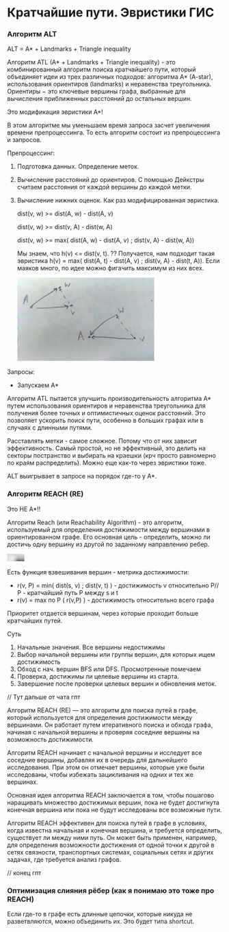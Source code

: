 # Кратчайшие пути. Эвристики ГИС



### Алгоритм ALT
ALT = A* + Landmarks + Triangle inequality

Алгоритм ATL (A* + Landmarks + Triangle inequality) - это комбинированный алгоритм поиска кратчайшего пути, который объединяет идеи из трех различных подходов: алгоритма A* (A-star),
использования ориентиров (landmarks) и неравенства треугольника.
Ориентиры − это ключевые вершины графа, выбранные для вычисления приближенных расстояний до остальных вершин.

Это модификация эвристики А*!

В этом алгоритме мы уменьшаем время запроса засчет увеличения времени препроцессинга.
То есть алгоритм состоит из препроцессинга и запросов.

Препроцессинг:
1. Подготовка данных. Определение меток.
2. Вычисление расстояний до ориентиров. С помощью Дейкстры считаем расстояния от каждой вершины до каждой метки.
3. Вычисление нижних оценок. Как раз модифицированная эвристика.

    dist(v, w) >= dist(A, w) - dist(A, v)

    dist(v, w) >= dist(v, A) - dist(w, A)

    dist(v, w) >= max( dist(A, w) - dist(A, v) ; dist(v, A) - dist(w, A))

    Мы знаем, что h(v) <= dist(v, t). ?? Получается, нам подходит такая эвристика h(v) = max( dist(A, t) - dist(A, v) ; dist(v, A) - dist(t, A)). Если маяков много, по идее можно фигачить максимум из них всех.

    ![img_1.png](imgs/jkdhgjdhfgdfjhgdhfgdfg.png)

Запросы:
* Запускаем А*

Алгоритм ATL пытается улучшить производительность алгоритма A* путем использования ориентиров и неравенства треугольника для получения более точных и оптимистичных оценок расстояний. Это позволяет ускорить поиск пути, особенно в больших графах или в случаях с длинными
путями.

Расставлять метки - самое сложное. Потому что от них зависит эффективность. Самый простой, но не эффективный, это делить на секторы постранство и выбирать на краешки (крч просто равномерно по краям распределить). Можно еще как-то через эвристики тоже.

ALT выигрывает в запросе на порядок где-то у А*.

### Алгоритм REACH (RE) 
Это НЕ А*!!

Алгоритм Reach (или Reachability Algorithm) - это алгоритм, используемый для определения
достижимости между вершинами в ориентированном графе. Его основная цель - определить, можно
ли достичь одну вершину из другой по заданному направлению ребер.

![img_2.png](imgs/hghghjghghjg.png)

Есть функция взвешивания вершин - метрика достижимости:
* r(v, P) = min( dist(s, v) ; dist(v, t) ) - достижимость v относительно P// P - кратчайший путь P между s и t
* r(v) = max по P ( r(v,P) ) - достижимость относительно всего графа

Приоритет отдается вершинам, через которые проходит больше кратчайших путей.

Суть
1. Начальные значения. Все вершины недостижимы
2. Выбор начальной вершины или группы вершин, для которых ищем достижимость
3. Обход с нач. вершин BFS или DFS. Просмотренные помечаем
4. Проверка, достижимы ли целевые вершины из старта.
5. Завершение после проверки целевых вершин и обновления меток.


// Тут дальше от чата гпт

Алгоритм REACH (RE) — это алгоритм для поиска путей в графе, который используется для определения достижимости между вершинами. Он работает путем итеративного поиска и обхода графа, начиная с начальной вершины и проверяя соседние вершины на возможность достижимости.

Алгоритм REACH начинает с начальной вершины и исследует все соседние вершины, добавляя их в очередь для дальнейшего исследования. При этом он отмечает вершины, которые уже были исследованы, чтобы избежать зацикливания на одних и тех же вершинах.

Основная идея алгоритма REACH заключается в том, чтобы пошагово наращивать множество достижимых вершин, пока не будет достигнута конечная вершина или пока не будут исследованы все возможные пути.

Алгоритм REACH эффективен для поиска путей в графе в условиях, когда известна начальная и конечная вершина, и требуется определить, существует ли между ними путь. Он может быть применен, например, для определения возможности достижения от одной точки к другой в сетях связности, транспортных системах, социальных сетях и других задачах, где требуется анализ графов.

// конец гпт



### Оптимизация слияния рёбер (как я понимаю это тоже про REACH)
Если где-то в графе есть длинные цепочки, которые никуда не разветвляются, можно объединить их. Это будет типа shortcut.  




